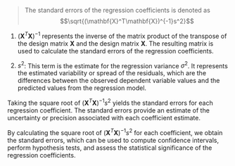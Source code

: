 >The standard errors of the regression coefficients is denoted as
$$\sqrt{(\mathbf{X}^T\mathbf{X})^{-1}s^2}$$

1. $(\mathbf{X}^T\mathbf{X})^{-1}$ represents the inverse of the matrix product of the transpose of the design matrix $\mathbf{X}$ and the design matrix $\mathbf{X}$. The resulting matrix is used to calculate the standard errors of the regression coefficients.

2. $s^2$: This term is the estimate for the regression variance $\sigma^2$. It represents the estimated variability or spread of the residuals, which are the differences between the observed dependent variable values and the predicted values from the regression model.

Taking the square root of $(\mathbf{X}^T\mathbf{X})^{-1}s^2$ yields the standard errors for each regression coefficient. The standard errors provide an estimate of the uncertainty or precision associated with each coefficient estimate.

By calculating the square root of $(\mathbf{X}^T\mathbf{X})^{-1}s^2$ for each coefficient, we obtain the standard errors, which can be used to compute confidence intervals, perform hypothesis tests, and assess the statistical significance of the regression coefficients.
